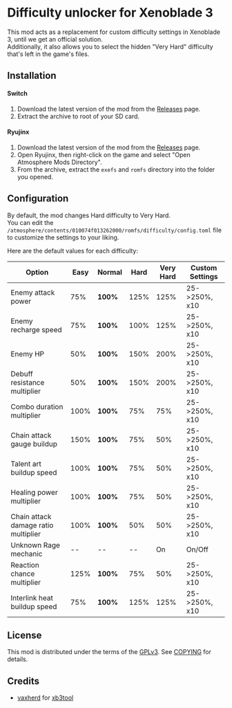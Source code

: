 # Difficulty unlocker for Xenoblade 3
This mod acts as a replacement for custom difficulty settings in Xenoblade 3, until we get an official solution.  
Additionally, it also allows you to select the hidden "Very Hard" difficulty that's left in the game's files.

## Installation

#### Switch
1. Download the latest version of the mod from the [Releases](releases/latest) page.
2. Extract the archive to root of your SD card.

#### Ryujinx
1. Download the latest version of the mod from the [Releases](releases/latest) page.
2. Open Ryujinx, then right-click on the game and select "Open Atmosphere Mods Directory".
3. From the archive, extract the `exefs` and `romfs` directory into the folder you opened.

## Configuration
By default, the mod changes Hard difficulty to Very Hard.  
You can edit the `/atmosphere/contents/010074f013262000/romfs/difficulty/config.toml` file to customize the settings to your liking.

Here are the default values for each difficulty:

|  Option  |  Easy  |  Normal  |  Hard  |  Very Hard  |  Custom Settings  |
| -------- | ------ | -------- | ------ | ----------- | ------- |
| Enemy attack power | 75% | **100%** | 125% | 125% | 25->250%, x10
| Enemy recharge speed | 75% | **100%** | 100% | 125% | 25->250%, x10 |
| Enemy HP | 50% | **100%** | 150% | 200% | 25->250%, x10 |
| Debuff resistance multiplier | 50% | **100%** | 150% | 200% | 25->250%, x10 |
| Combo duration multiplier | 100% | **100%** | 75% | 75% | 25->250%, x10 |
| Chain attack gauge buildup | 150% | **100%** | 75% | 50% | 25->250%, x10 |
| Talent art buildup speed | 100% | **100%** | 75% | 50% | 25->250%, x10 |
| Healing power multiplier | 100% | **100%** | 75% | 50% | 25->250%, x10 |
| Chain attack damage ratio multiplier | 100% | **100%** | 50% | 50% | 25->250%, x10 |
| Unknown Rage mechanic | -- | -- | -- | On | On/Off |
| Reaction chance multiplier | 125% | **100%** | 75% | 50% | 25->250%, x10 |
| Interlink heat buildup speed | 75% | **100%** | 125% | 125% | 25->250%, x10 |

## License
This mod is distributed under the terms of the [GPLv3](https://www.gnu.org/licenses/gpl-3.0.html). See [COPYING](COPYING) for details.

## Credits
* [vaxherd](https://github.com/vaxherd) for [xb3tool](https://github.com/vaxherd/xb3tool)
